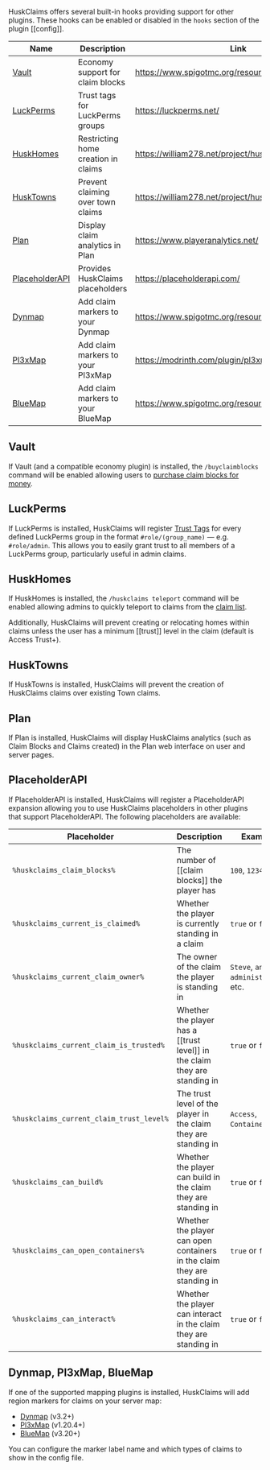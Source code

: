 HuskClaims offers several built-in hooks providing support for other plugins. These hooks can be enabled or disabled in the `hooks` section of the plugin [[config]].

| Name                               | Description                         | Link                                              |
|------------------------------------|-------------------------------------|---------------------------------------------------|
| [Vault](#vault)                    | Economy support for claim blocks    | https://www.spigotmc.org/resources/vault.34315/   |
| [LuckPerms](#luckperms)            | Trust tags for LuckPerms groups     | https://luckperms.net/                            |
| [HuskHomes](#huskhomes)            | Restricting home creation in claims | https://william278.net/project/huskhomes/         |
| [HuskTowns](#husktowns)            | Prevent claiming over town claims   | https://william278.net/project/husktowns/         |
| [Plan](#plan)                      | Display claim analytics in Plan     | https://www.playeranalytics.net/                  |
| [PlaceholderAPI](#placeholderapi)  | Provides HuskClaims placeholders    | https://placeholderapi.com/                       |
| [Dynmap](#dynmap-pl3xmap-bluemap)  | Add claim markers to your Dynmap    | https://www.spigotmc.org/resources/dynmap.274/    |
| [Pl3xMap](#dynmap-pl3xmap-bluemap) | Add claim markers to your Pl3xMap   | https://modrinth.com/plugin/pl3xmap/              |
| [BlueMap](#dynmap-pl3xmap-bluemap) | Add claim markers to your BlueMap   | https://www.spigotmc.org/resources/bluemap.83557/ |

## Vault
If Vault (and a compatible economy plugin) is installed, the `/buyclaimblocks` command will be enabled allowing users to [purchase claim blocks for money](claim-blocks#buying-claim-blocks).

## LuckPerms
If LuckPerms is installed, HuskClaims will register [Trust Tags](trust#trust-tags) for every defined LuckPerms group in the format `#role/(group_name)` &mdash; e.g. `#role/admin`. This allows you to easily grant trust to all members of a LuckPerms group, particularly useful in admin claims.

## HuskHomes
If HuskHomes is installed, the `/huskclaims teleport` command will be enabled allowing admins to quickly teleport to claims from the [claim list](claims#listing-claims).

Additionally, HuskClaims will prevent creating or relocating homes within claims unless the user has a minimum [[trust]] level in the claim (default is Access Trust+).

## HuskTowns
If HuskTowns is installed, HuskClaims will prevent the creation of HuskClaims claims over existing Town claims.

## Plan
If Plan is installed, HuskClaims will display HuskClaims analytics (such as Claim Blocks and Claims created) in the Plan web interface on user and server pages.

## PlaceholderAPI
If PlaceholderAPI is installed, HuskClaims will register a PlaceholderAPI expansion allowing you to use HuskClaims placeholders in other plugins that support PlaceholderAPI. The following placeholders are available:

| Placeholder                              | Description                                                                | Example                           |
|------------------------------------------|----------------------------------------------------------------------------|-----------------------------------|
| `%huskclaims_claim_blocks%`              | The number of [[claim blocks]] the player has                              | `100`, `1234`, etc.               |
| `%huskclaims_current_is_claimed%`        | Whether the player is currently standing in a claim                        | `true` or `false`                 |
| `%huskclaims_current_claim_owner%`       | The owner of the claim the player is standing in                           | `Steve`, `an administrator`, etc. |
| `%huskclaims_current_claim_is_trusted%`  | Whether the player has a [[trust level]] in the claim they are standing in | `true` or `false`                 |
| `%huskclaims_current_claim_trust_level%` | The trust level of the player in the claim they are standing in            | `Access`, `Container`, etc.       |
| `%huskclaims_can_build%`                 | Whether the player can build in the claim they are standing in             | `true` or `false`                 |
| `%huskclaims_can_open_containers%`       | Whether the player can open containers in the claim they are standing in   | `true` or `false`                 |
| `%huskclaims_can_interact%`              | Whether the player can interact in the claim they are standing in          | `true` or `false`                 |

## Dynmap, Pl3xMap, BlueMap
If one of the supported mapping plugins is installed, HuskClaims will add region markers for claims on your server map:

* [Dynmap](https://www.spigotmc.org/resources/dynmap.274/) (v3.2+)
* [Pl3xMap](https://modrinth.com/plugin/pl3xmap/) (v1.20.4+)
* [BlueMap](https://www.spigotmc.org/resources/bluemap.83557/) (v3.20+)

You can configure the marker label name and which types of claims to show in the config file.